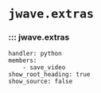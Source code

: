 # `jwave.extras`

### ::: jwave.extras
    handler: python
    members:
        - save_video
    show_root_heading: true
    show_source: false
